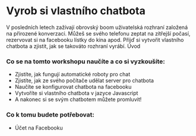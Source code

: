 # Vyrob si vlastního chatbota

V posledních letech zažívají obrovský boom uživatelská rozhraní založená na přirozené konverzaci. Můžeš se svého telefonu zeptat na zítřejší počasí, rezervovat si na facebooku lístky do kina apod. Přijď si vytvořit vlastního chatbota a zjistit, jak se takováto rozhraní vyrábí.
Úvod

### Co se na tomto workshopu naučíte a co si vyzkoušíte:

* Zjistíte, jak fungují automatické roboty pro chat
* Zjistíte, jak ze svého počítače udělat server pro chatbota
* Naučíte se konfigurovat chatbota na facebooku
* Vytvoříte si vlastního chatbota v jazyce Javascript
* A nakonec si se svým chatbotem můžete promluvit!

### Co k tomu budete potřebovat:

* Účet na Facebooku

